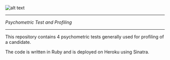 ![alt text](https://github.com/jihadi/psychometric_tests/blob/master/NAME.png "Psychometric Tests")


***
_Psychometric Test and Profiling_
***
This repository contains 4 psychometric tests generally used for profiling of a candidate.


The code is written in Ruby and is deployed on Heroku using Sinatra.

